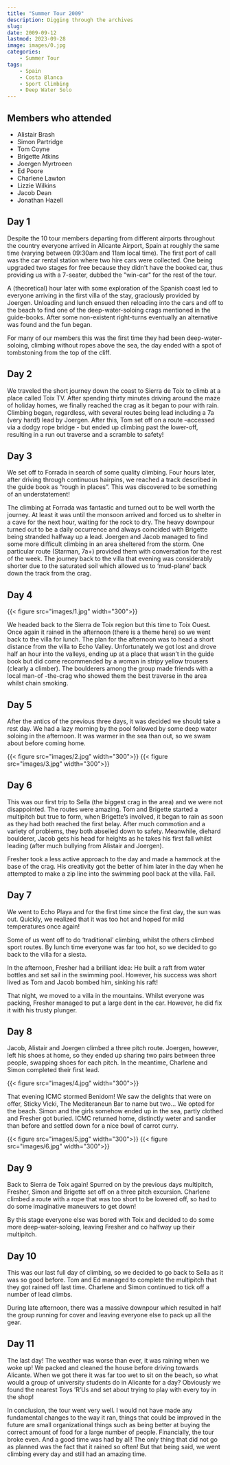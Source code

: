 ```yaml
---
title: "Summer Tour 2009"
description: Digging through the archives
slug: 
date: 2009-09-12
lastmod: 2023-09-28
image: images/0.jpg
categories:
    - Summer Tour
tags:
    - Spain
    - Costa Blanca
    - Sport Climbing
    - Deep Water Solo
---
```


## Members who attended

- Alistair Brash
- Simon Partridge
- Tom Coyne
- Brigette Atkins
- Joergen Myrtroeen
- Ed Poore
- Charlene Lawton
- Lizzie Wilkins
- Jacob Dean
- Jonathan Hazell

## Day 1

Despite the 10 tour members departing from different airports throughout the country everyone
arrived in Alicante Airport, Spain at roughly the same time (varying between 09:30am and 11am
local time). The first port of call was the car rental station where two hire cars were collected. One
being upgraded two stages for free because they didn't have the booked car, thus providing us with
a 7-seater, dubbed the "win-car" for the rest of the tour.

A (theoretical) hour later with some exploration of the Spanish coast led to everyone arriving in the
first villa of the stay, graciously provided by Joergen. Unloading and lunch ensued then reloading
into the cars and off to the beach to find one of the deep-water-soloing crags mentioned in the
guide-books. After some non-existent right-turns eventually an alternative was found and the fun
began.

For many of our members this was the first time they had been deep-water-soloing, climbing
without ropes above the sea, the day ended with a spot of tombstoning from the top of the cliff.


## Day 2

We traveled the short journey down the coast to Sierra de Toix to climb at a place called Toix TV.
After spending thirty minutes driving around the maze of holiday homes, we finally reached the crag
as it began to pour with rain. Climbing began, regardless, with several routes being lead including a
7a (very hard!) lead by Joergen. After this, Tom set off on a route –accessed via a dodgy rope bridge -
but ended up climbing past the lower-off, resulting in a run out traverse and a scramble to safety!

## Day 3

We set off to Forrada in search of some quality climbing. Four hours later, after driving through
continuous hairpins, we reached a track described in the guide book as “rough in places”. This was
discovered to be something of an understatement!

The climbing at Forrada was fantastic and turned out to be well worth the journey. At least it was
until the monsoon arrived and forced us to shelter in a cave for the next hour, waiting for the rock to
dry. The heavy downpour turned out to be a daily occurrence and always coincided with Brigette
being stranded halfway up a lead. Joergen and Jacob managed to find some more difficult climbing
in an area sheltered from the storm. One particular route (Starman, 7a+) provided them with
conversation for the rest of the week. The journey back to the villa that evening was considerably
shorter due to the saturated soil which allowed us to ‘mud-plane’ back down the track from the
crag.

## Day 4


{{< figure src="images/1.jpg" width="300">}}

We headed back to the Sierra de Toix region but this time to Toix Ouest. Once again it rained in the
afternoon (there is a theme here) so we went back to the villa for lunch. The plan for the afternoon
was to head a short distance from the villa to Echo Valley. Unfortunately we got lost and drove half
an hour into the valleys, ending up at a place that wasn’t in the guide book but did come
recommended by a woman in stripy yellow trousers (clearly a climber). The boulderers among the
group made friends with a local man-of -the-crag who showed them the best traverse in the area
whilst chain smoking.

## Day 5

After the antics of the previous three days, it was decided we should take a rest day. We had a lazy
morning by the pool followed by some deep water soloing in the afternoon. It was warmer in the sea
than out, so we swam about before coming home.

{{< figure src="images/2.jpg" width="300">}}
{{< figure src="images/3.jpg" width="300">}}

## Day 6

This was our first trip to Sella (the biggest crag in the area) and we were not disappointed. The
routes were amazing. Tom and Brigette started a multipitch but true to form, when Brigette’s
involved, it began to rain as soon as they had both reached the first belay. After much commotion
and a variety of problems, they both abseiled down to safety. Meanwhile, diehard boulderer, Jacob
gets his head for heights as he takes his first fall whilst leading (after much bullying from Alistair and
Joergen).

Fresher took a less active approach to the day and made a hammock at the base of the crag. His
creativity got the better of him later in the day when he attempted to make a zip line into the
swimming pool back at the villa. Fail.

## Day 7

We went to Echo Playa and for the first time since the first day, the sun was out. Quickly, we realized
that it was too hot and hoped for mild temperatures once again!

Some of us went off to do ‘traditional’ climbing, whilst the others climbed sport routes. By lunch
time everyone was far too hot, so we decided to go back to the villa for a siesta.

In the afternoon, Fresher had a brilliant idea: He built a raft from water bottles and set sail in the
swimming pool. However, his success was short lived as Tom and Jacob bombed him, sinking his
raft!

That night, we moved to a villa in the mountains. Whilst everyone was packing, Fresher managed to
put a large dent in the car. However, he did fix it with his trusty plunger.

## Day 8

Jacob, Alistair and Joergen climbed a three pitch route. Joergen, however, left his shoes at home, so
they ended up sharing two pairs between three people, swapping shoes for each pitch. In the
meantime, Charlene and Simon completed their first lead.

{{< figure src="images/4.jpg" width="300">}}

That evening ICMC stormed Benidom! We saw the delights that were on offer, Sticky Vicki, The
Mediteraneun Bar to name but two... We opted for the beach. Simon and the girls somehow ended
up in the sea, partly clothed and Fresher got buried. ICMC returned home, distinctly weter and
sandier than before and settled down for a nice bowl of carrot curry.

{{< figure src="images/5.jpg" width="300">}}
{{< figure src="images/6.jpg" width="300">}}

## Day 9

Back to Sierra de Toix again! Spurred on by the previous days multipitch, Fresher, Simon and Brigette
set off on a three pitch excursion. Charlene climbed a route with a rope that was too short to be
lowered off, so had to do some imaginative maneuvers to get down!


By this stage everyone else was bored with Toix and decided to do some more deep-water-soloing,
leaving Fresher and co halfway up their multipitch.

## Day 10

This was our last full day of climbing, so we decided to go back to Sella as it was so good before. Tom
and Ed managed to complete the multipitch that they got rained off last time. Charlene and Simon
continued to tick off a number of lead climbs.

During late afternoon, there was a massive downpour which resulted in half the group running for
cover and leaving everyone else to pack up all the gear.


## Day 11

The last day! The weather was worse than ever, it was raining when we woke up! We packed and
cleaned the house before driving towards Alicante. When we got there it was far too wet to sit on
the beach, so what would a group of university students do in Alicante for a day? Obviously we
found the nearest Toys ’R’Us and set about trying to play with every toy in the shop!

In conclusion, the tour went very well. I would not have made any fundamental changes to the way
it ran, things that could be improved in the future are small organizational things such as being
better at buying the correct amount of food for a large number of people. Financially, the tour broke
even. And a good time was had by all! The only thing that did not go as planned was the fact that it
rained so often! But that being said, we went climbing every day and still had an amazing time.


